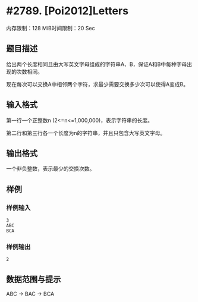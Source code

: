 # #2789. [Poi2012]Letters

内存限制：128 MiB时间限制：20 Sec

## 题目描述

给出两个长度相同且由大写英文字母组成的字符串A、B，保证A和B中每种字母出现的次数相同。

现在每次可以交换A中相邻两个字符，求最少需要交换多少次可以使得A变成B。

## 输入格式

第一行一个正整数n (2<=n<=1,000,000)，表示字符串的长度。

第二行和第三行各一个长度为n的字符串，并且只包含大写英文字母。

## 输出格式

一个非负整数，表示最少的交换次数。

## 样例

### 样例输入

    
    3
    ABC
    BCA
    
    

### 样例输出

    
    2
    

## 数据范围与提示

 

ABC -> BAC -> BCA
